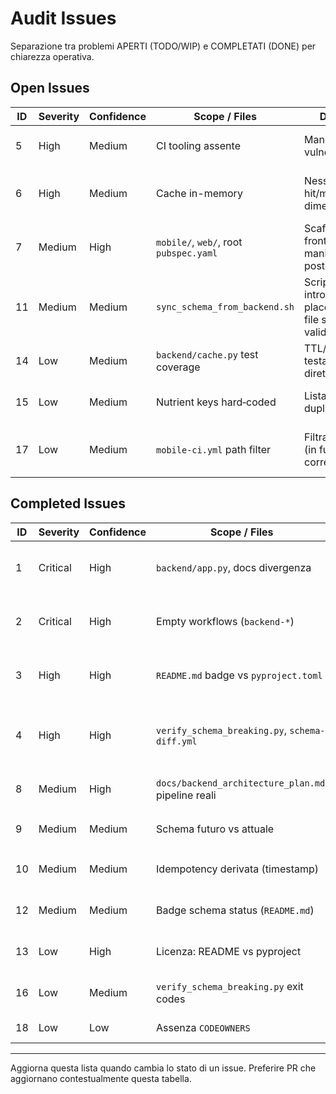 # Audit Issues

Separazione tra problemi APERTI (TODO/WIP) e COMPLETATI (DONE) per chiarezza operativa.

## Open Issues

| ID | Severity | Confidence | Scope / Files | Description | Impact | Remediation | Status | Tags |
|----|----------|------------|---------------|-------------|--------|------------|--------|------|
| 5 | High | Medium | CI tooling assente | Mancano scans vulnerabilità | Rischio vulnerabilità non gestite | Aggiungere step security scan (Trivy / pip-audit) | TODO |  |
| 6 | High | Medium | Cache in-memory | Nessuna metrica hit/miss / dimensione | Difficile tuning & debug performance | Strumentare cache con counters + log / resolver diagnostico | TODO |  |
| 7 | Medium | High | `mobile/`, `web/`, root `pubspec.yaml` | Scaffolding frontend assente / manifest fuori posto | Onboarding confuso, CI parziale | Creare progetti reali e spostare manifest nei path corretti | TODO |  |
| 11 | Medium | Medium | `sync_schema_from_backend.sh` | Script introspection placeholder, copia file senza validazione | Percezione falsa di sync attivo | Semplificare: rimuovere introspection fittizia o usare export formale | TODO |  |
| 14 | Low | Medium | `backend/cache.py` test coverage | TTL/expiry non testati direttamente | Regressioni TTL non rilevate | Aggiungere test su expirazione e purge | TODO |  |
| 15 | Low | Medium | Nutrient keys hard‑coded | Lista nutrienti duplicata/dispersa | Errori se si estendono nutrienti | Centralizzare in costante/enum condivisa | TODO |  |
| 17 | Low | Medium | `mobile-ci.yml` path filter | Filtra `lib/**` root (in futuro non corretto) | CI non scatta dopo scaffold mobile | Aggiornare pattern a `mobile/lib/**` + `mobile/pubspec.yaml` | TODO |  |

## Completed Issues

| ID | Severity | Confidence | Scope / Files | Description | Impact | Remediation | Status | Tags |
|----|----------|------------|---------------|-------------|--------|------------|--------|------|
| 1 | Critical | High | `backend/app.py`, docs divergenza | `logMeal` non espone `idempotencyKey` come da piani | Idempotenza fragile futura (dupliche dopo persistenza) | Aggiunto argomento `idempotencyKey` + aggiornate doc contratto | DONE | DOC |
| 2 | Critical | High | Empty workflows (`backend-*`) | Workflow placeholder vuoti danno falsa copertura | Controlli di release potenzialmente mancanti | Popolati placeholder minimi (preflight/changelog/release/schema-status) | DONE |  |
| 3 | High | High | `README.md` badge vs `pyproject.toml` | Version badge 0.1.4 ≠ codice 0.2.0 | Confusione versioni, changelog incoerente | Sincronizzato badge (script CI o update manuale) | DONE | DOC |
| 4 | High | High | `verify_schema_breaking.py`, `schema-diff.yml` | Diff schema solo testuale ora semantica (campi, enum, union, deprecazioni) | Prima breaking non rilevati | Implementato AST diff + classificazione + workflow che fallisce su breaking/mixed | DONE |  |
| 8 | Medium | High | `docs/backend_architecture_plan.md`, pipeline reali | Documentazione pipeline non allineata | Onboarding e governance poco chiari | Aggiornata doc o pipeline coerenti | DONE | DOC |
| 9 | Medium | Medium | Schema futuro vs attuale | Campo `nutrientSnapshotJson` previsto ma assente | Refactor più oneroso futuro | Aggiunto campo opzionale snapshot + doc aggiornate | DONE | DOC |
| 10 | Medium | Medium | Idempotency derivata (timestamp) | Chiave include timestamp server → retry differente | Duplicazioni potenziali post‑DB | Passato a chiave fornita dal client | DONE |  |
| 12 | Medium | Medium | Badge schema status (`README.md`) | Badge statico “synced” non validato | Drift di schema non visibile | Automazione hash (`schema_hash.sh`) + aggiornamento badge CI | DONE | DOC |
| 13 | Low | High | Licenza: README vs pyproject | Badge/README “TBD” vs license Proprietary | Ambiguità legale / contributi | Definita licenza e uniformata doc | DONE | DOC |
| 16 | Low | Medium | `verify_schema_breaking.py` exit codes | Precedente sempre exit 0 | CI non reagiva | Exit code implementati (0 aligned/additive, 1 breaking/mixed/error) | DONE |  |
| 18 | Low | Low | Assenza `CODEOWNERS` | Review ownership non formalizzata | Merge non revisionati | Aggiunto file CODEOWNERS | DONE | DOC |

---
Aggiorna questa lista quando cambia lo stato di un issue. Preferire PR che aggiornano contestualmente questa tabella.
